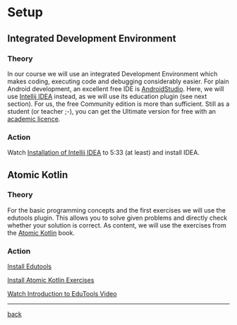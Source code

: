 # Setup
## Integrated Development Environment
### Theory

In our course we will use an integrated Development Environment which makes coding, executing code and debugging considerably easier. For plain Android development, an excellent free IDE is [AndroidStudio](https://developer.android.com/studio). Here, we will use [Intellij IDEA](https://www.jetbrains.com/idea/) instead, as we will use its education plugin (see next section). For us, the free Community edition is more than sufficient. Still as a student (or teacher ;-), you can get the Ultimate version for free with an [academic licence](https://www.jetbrains.com/community/education/#students). 

### Action
Watch [Installation of Intellij IDEA](https://www.youtube.com/watch?v=qnoVsB7uIcE&list=PLQkwcJG4YTCRSQikwhtoApYs9ij_Hc5Z9&index=2) to 5:33 (at least) and install IDEA.

## Atomic Kotlin
### Theory
For the basic programming concepts and the first exercises we will use the edutools plugin. This allows you to solve given problems and directly check whether your solution is correct. As content, we will use the exercises from the [Atomic Kotlin](https://www.atomickotlin.com/) book. 

### Action

[Install Edutools](https://plugins.jetbrains.com/plugin/10081-edutools/docs/install-edutools-plugin.html)

[Install Atomic Kotlin Exercises](https://plugins.jetbrains.com/plugin/10081-edutools/docs/learner-start-guide.html?section=Atomic%20Kotlin)

[Watch Introduction to EduTools Video](https://www.youtube.com/watch?v=AFitT7UVJ5Q)

---

[back](../)

